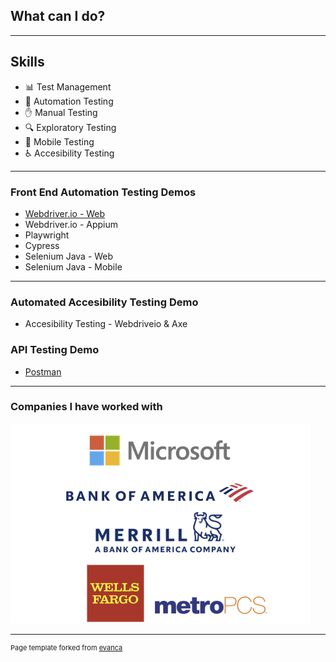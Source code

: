 ## What can I do?

---

## Skills

- 📊 Test Management
- 🤖 Automation Testing
- ✋ Manual Testing
- 🔍 Exploratory Testing
- 📱 Mobile Testing
-  ♿ Accesibility Testing

---

### Front End Automation Testing Demos

- [Webdriver.io - Web](https://github.com/ixmeza/wdio.conduit)
- Webdriver.io - Appium
- Playwright
- Cypress
- Selenium Java - Web
- Selenium Java - Mobile

---
### Automated Accesibility Testing Demo
- Accesibility Testing - Webdriveio & Axe

### API Testing Demo
- [Postman](https://github.com/ixmeza/postman.restfulbooker)

---

### Companies I have worked with

<img src="images/dummy_thumbnail.png?raw=true"/>


---
<p style="font-size:11px">Page template forked from <a href="https://github.com/evanca/quick-portfolio">evanca</a></p>
<!-- Remove above link if you don't want to attibute -->
